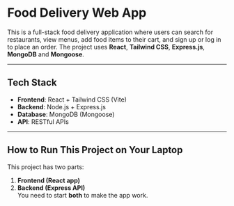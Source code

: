 #  Food Delivery Web App

This is a full-stack food delivery application where users can search for restaurants, view menus, add food items to their cart, and sign up or log in to place an order. The project uses **React**, **Tailwind CSS**, **Express.js**, **MongoDB** and **Mongoose**.

---

##  Tech Stack

- **Frontend**: React + Tailwind CSS (Vite)
- **Backend**: Node.js + Express.js
- **Database**: MongoDB (Mongoose)
- **API**: RESTful APIs

---

##  How to Run This Project on Your Laptop

This project has two parts:  
1. **Frontend (React app)**  
2. **Backend (Express API)**  
You need to start **both** to make the app work.
